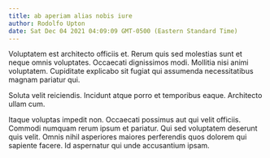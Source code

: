 ```yaml
---
title: ab aperiam alias nobis iure
author: Rodolfo Upton
date: Sat Dec 04 2021 04:09:09 GMT-0500 (Eastern Standard Time)
---
```

Voluptatem est architecto officiis et. Rerum quis sed molestias sunt et neque omnis voluptates. Occaecati dignissimos modi. Mollitia nisi animi voluptatem. Cupiditate explicabo sit fugiat qui assumenda necessitatibus magnam pariatur qui.

 Soluta velit reiciendis. Incidunt atque porro et temporibus eaque. Architecto ullam cum.

 Itaque voluptas impedit non. Occaecati possimus aut qui velit officiis. Commodi numquam rerum ipsum et pariatur. Qui sed voluptatem deserunt quis velit. Omnis nihil asperiores maiores perferendis quos dolorem qui sapiente facere. Id aspernatur qui unde accusantium ipsam.